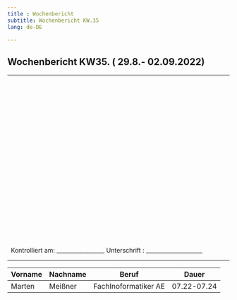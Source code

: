 ```yaml
---
title : Wochenbericht 
subtitle: Wochenbericht KW.35 
lang: de-DE

---
```


## Wochenbericht KW35.  ( 29.8.- 02.09.2022)
---

&nbsp;
\
\
\
\
\
\
\
\
\
\
\
\
\
\
\
\
\
\
\
\
\
\
&nbsp;
Kontrolliert am: _________________   Unterschrift  : ____________________

---

| Vorname | Nachname | Beruf | Dauer |
|---|---|---|---|
|Marten| Meißner|FachInoformatiker AE|07.22-07.24|
